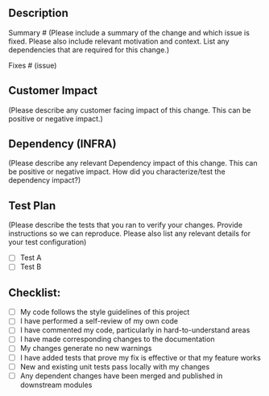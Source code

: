 ## Description

Summary #
(Please include a summary of the change and which issue is fixed. Please also include relevant motivation and context. List any dependencies that are required for this change.)


Fixes # (issue)

## Customer Impact

(Please describe any customer facing impact of this change. This can be positive or negative impact.)

## Dependency (INFRA)

(Please describe any relevant Dependency impact of this change. This can be positive or negative impact. How did you characterize/test the dependency impact?)

## Test Plan

(Please describe the tests that you ran to verify your changes. Provide instructions so we can reproduce. Please also list any relevant details for your test configuration)

- [ ] Test A
- [ ] Test B

## Checklist:

- [ ] My code follows the style guidelines of this project
- [ ] I have performed a self-review of my own code
- [ ] I have commented my code, particularly in hard-to-understand areas
- [ ] I have made corresponding changes to the documentation
- [ ] My changes generate no new warnings
- [ ] I have added tests that prove my fix is effective or that my feature works
- [ ] New and existing unit tests pass locally with my changes
- [ ] Any dependent changes have been merged and published in downstream modules

